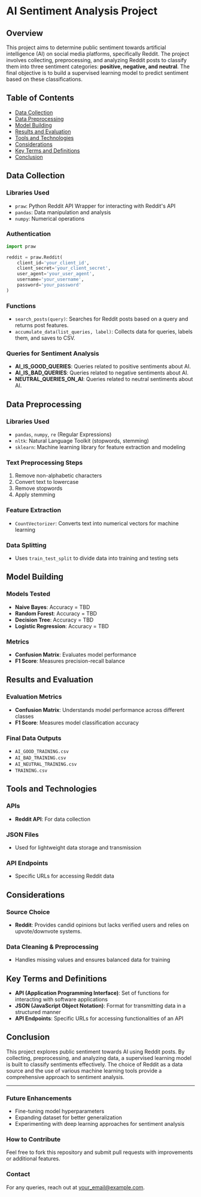 # AI Sentiment Analysis Project

## Overview
This project aims to determine public sentiment towards artificial intelligence (AI) on social media platforms, specifically Reddit. The project involves collecting, preprocessing, and analyzing Reddit posts to classify them into three sentiment categories: **positive, negative, and neutral**. The final objective is to build a supervised learning model to predict sentiment based on these classifications.

## Table of Contents
- [Data Collection](#data-collection)
- [Data Preprocessing](#data-preprocessing)
- [Model Building](#model-building)
- [Results and Evaluation](#results-and-evaluation)
- [Tools and Technologies](#tools-and-technologies)
- [Considerations](#considerations)
- [Key Terms and Definitions](#key-terms-and-definitions)
- [Conclusion](#conclusion)

## Data Collection
### Libraries Used
- `praw`: Python Reddit API Wrapper for interacting with Reddit's API
- `pandas`: Data manipulation and analysis
- `numpy`: Numerical operations

### Authentication
```python
import praw

reddit = praw.Reddit(
    client_id='your_client_id',
    client_secret='your_client_secret',
    user_agent='your_user_agent',
    username='your_username',
    password='your_password'
)
```

### Functions
- `search_posts(query)`: Searches for Reddit posts based on a query and returns post features.
- `accumulate_data(list_queries, label)`: Collects data for queries, labels them, and saves to CSV.

### Queries for Sentiment Analysis
- **AI_IS_GOOD_QUERIES**: Queries related to positive sentiments about AI.
- **AI_IS_BAD_QUERIES**: Queries related to negative sentiments about AI.
- **NEUTRAL_QUERIES_ON_AI**: Queries related to neutral sentiments about AI.

## Data Preprocessing
### Libraries Used
- `pandas`, `numpy`, `re` (Regular Expressions)
- `nltk`: Natural Language Toolkit (stopwords, stemming)
- `sklearn`: Machine learning library for feature extraction and modeling

### Text Preprocessing Steps
1. Remove non-alphabetic characters
2. Convert text to lowercase
3. Remove stopwords
4. Apply stemming

### Feature Extraction
- `CountVectorizer`: Converts text into numerical vectors for machine learning

### Data Splitting
- Uses `train_test_split` to divide data into training and testing sets

## Model Building
### Models Tested
- **Naive Bayes**: Accuracy = TBD
- **Random Forest**: Accuracy = TBD
- **Decision Tree**: Accuracy = TBD
- **Logistic Regression**: Accuracy = TBD

### Metrics
- **Confusion Matrix**: Evaluates model performance
- **F1 Score**: Measures precision-recall balance

## Results and Evaluation
### Evaluation Metrics
- **Confusion Matrix**: Understands model performance across different classes
- **F1 Score**: Measures model classification accuracy

### Final Data Outputs
- `AI_GOOD_TRAINING.csv`
- `AI_BAD_TRAINING.csv`
- `AI_NEUTRAL_TRAINING.csv`
- `TRAINING.csv`

## Tools and Technologies
### APIs
- **Reddit API**: For data collection

### JSON Files
- Used for lightweight data storage and transmission

### API Endpoints
- Specific URLs for accessing Reddit data

## Considerations
### Source Choice
- **Reddit**: Provides candid opinions but lacks verified users and relies on upvote/downvote systems.

### Data Cleaning & Preprocessing
- Handles missing values and ensures balanced data for training

## Key Terms and Definitions
- **API (Application Programming Interface)**: Set of functions for interacting with software applications
- **JSON (JavaScript Object Notation)**: Format for transmitting data in a structured manner
- **API Endpoints**: Specific URLs for accessing functionalities of an API

## Conclusion
This project explores public sentiment towards AI using Reddit posts. By collecting, preprocessing, and analyzing data, a supervised learning model is built to classify sentiments effectively. The choice of Reddit as a data source and the use of various machine learning tools provide a comprehensive approach to sentiment analysis.

---
### Future Enhancements
- Fine-tuning model hyperparameters
- Expanding dataset for better generalization
- Experimenting with deep learning approaches for sentiment analysis

### How to Contribute
Feel free to fork this repository and submit pull requests with improvements or additional features.

### Contact
For any queries, reach out at [your_email@example.com](asivaprakash23@gmail.com).
